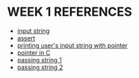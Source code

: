 WEEK 1 REFERENCES
=======
- [input string](https://www.programiz.com/c-programming/c-strings)
- [assert](https://linuxhint.com/assert-function-c/)
- [printing user's input string with pointer](https://beginnersbook.com/2019/02/c-program-to-print-string-using-pointer/)
- [pointer in C](https://www.youtube.com/watch?v=f2i0CnUOniA)
- [passing string 1](https://stackoverflow.com/questions/17131863/passing-string-to-a-function-in-c-with-or-without-pointers)
- [passing string 2](https://dev-notes.eu/2019/07/Passing-Strings-in-C/)